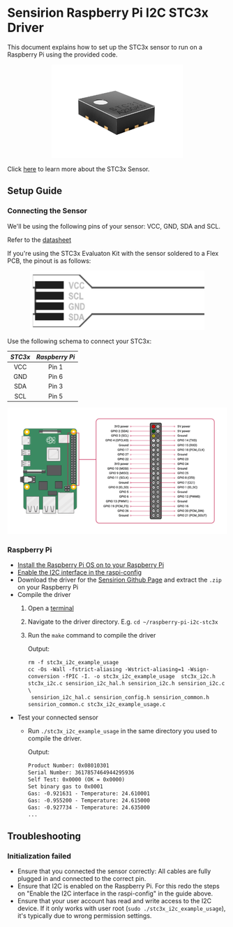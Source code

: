 # Sensirion Raspberry Pi I2C STC3x Driver

This document explains how to set up the STC3x sensor to run on a Raspberry Pi
using the provided code.

[<center><img src="images/STC3x.png" width="300px"></center>](https://www.sensirion.com/en/environmental-sensors/carbon-dioxide-sensors/co2-sensor-stc31-coming-soon/)

Click [here](https://www.sensirion.com/en/environmental-sensors/carbon-dioxide-sensors/co2-sensor-stc31-coming-soon/) to learn more about the STC3x Sensor.


Setup Guide
-----------

### Connecting the Sensor

We'll be using the following pins of your sensor: VCC, GND, SDA and SCL.

Refer to the [datasheet](https://www.sensirion.com/fileadmin/user_upload/customers/sensirion/Dokumente/12_Thermal_Conductivity/Datasheets/Sensirion_Thermal_Conductivity_Datasheet_STC31_D1.pdf)

If you're using the STC3x Evaluaton Kit with the sensor soldered to a Flex PCB, the pinout is as follows:

<center><img src="images/FlexPinout.png" width="400px"></center>

Use the following schema to connect your STC3x:

 *STC3x*  |    *Raspberry Pi*
 :------: | :------------------:
   VCC    |        Pin 1
   GND    |        Pin 6
   SDA    |        Pin 3
   SCL    |        Pin 5

<center><img src="images/GPIO-Pinout-Diagram.png" width="900px"></center>


### Raspberry Pi

- [Install the Raspberry Pi OS on to your Raspberry Pi](https://projects.raspberrypi.org/en/projects/raspberry-pi-setting-up)
- [Enable the I2C interface in the raspi-config](https://www.raspberrypi.org/documentation/configuration/raspi-config.md)
- Download the driver for the [Sensirion Github Page](https://github.com/Sensirion/raspberry-pi-i2c-stc3x) and extract the `.zip` on your Raspberry Pi
- Compile the driver
    1. Open a [terminal](https://www.raspberrypi.org/documentation/usage/terminal/?)
    2. Navigate to the driver directory. E.g. `cd ~/raspberry-pi-i2c-stc3x`
    3. Run the `make` command to compile the driver

       Output:
       ```
       rm -f stc3x_i2c_example_usage
       cc -Os -Wall -fstrict-aliasing -Wstrict-aliasing=1 -Wsign-conversion -fPIC -I. -o stc3x_i2c_example_usage  stc3x_i2c.h stc3x_i2c.c sensirion_i2c_hal.h sensirion_i2c.h sensirion_i2c.c \
       	sensirion_i2c_hal.c sensirion_config.h sensirion_common.h sensirion_common.c stc3x_i2c_example_usage.c
       ```
- Test your connected sensor
    - Run `./stc3x_i2c_example_usage` in the same directory you used to
      compile the driver.

      Output:
      ```
      Product Number: 0x08010301
      Serial Number: 3617857464944295936
      Self Test: 0x0000 (OK = 0x0000)
      Set binary gas to 0x0001
      Gas: -0.921631 - Temperature: 24.610001
      Gas: -0.955200 - Temperature: 24.615000
      Gas: -0.927734 - Temperature: 24.635000
      ...
      ```

Troubleshooting
---------------

### Initialization failed

-   Ensure that you connected the sensor correctly: All cables are fully
    plugged in and connected to the correct pin.
-   Ensure that I2C is enabled on the Raspberry Pi. For this redo the steps on
    "Enable the I2C interface in the raspi-config" in the guide above.
-   Ensure that your user account has read and write access to the I2C device.
    If it only works with user root (`sudo ./stc3x_i2c_example_usage`), it's
    typically due to wrong permission settings.
